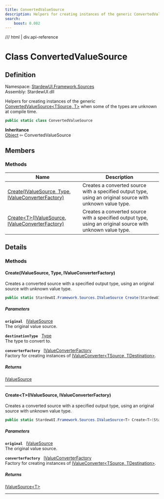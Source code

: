 ```yaml
---
title: ConvertedValueSource
description: Helpers for creating instances of the generic ConvertedValueSource&lt;TSource, T&gt; when some of the types are unknown at compile time.
search:
    boost: 0.002
---
```


<link rel="stylesheet" href="/StardewUI/stylesheets/reference.css" />

/// html | div.api-reference

# Class ConvertedValueSource

## Definition

<div class="api-definition" markdown>

Namespace: [StardewUI.Framework.Sources](index.md)  
Assembly: StardewUI.dll  

</div>

Helpers for creating instances of the generic [ConvertedValueSource&lt;TSource, T&gt;](convertedvaluesource-2.md) when some of the types are unknown at compile time.

```cs
public static class ConvertedValueSource
```

**Inheritance**  
[Object](https://learn.microsoft.com/en-us/dotnet/api/system.object) ⇦ ConvertedValueSource

## Members

### Methods

 | Name | Description |
| --- | --- |
| [Create(IValueSource, Type, IValueConverterFactory)](#createivaluesource-type-ivalueconverterfactory) | Creates a converted source with a specified output type, using an original source with unknown value type. | 
| [Create&lt;T&gt;(IValueSource, IValueConverterFactory)](#createtivaluesource-ivalueconverterfactory) | Creates a converted source with a specified output type, using an original source with unknown value type. | 

## Details

### Methods

#### Create(IValueSource, Type, IValueConverterFactory)

Creates a converted source with a specified output type, using an original source with unknown value type.

```cs
public static StardewUI.Framework.Sources.IValueSource Create(StardewUI.Framework.Sources.IValueSource original, System.Type destinationType, StardewUI.Framework.Converters.IValueConverterFactory converterFactory);
```

##### Parameters

**`original`** &nbsp; [IValueSource](ivaluesource.md)  
The original value source.

**`destinationType`** &nbsp; [Type](https://learn.microsoft.com/en-us/dotnet/api/system.type)  
The type to convert to.

**`converterFactory`** &nbsp; [IValueConverterFactory](../converters/ivalueconverterfactory.md)  
Factory for creating instances of [IValueConverter&lt;TSource, TDestination&gt;](../converters/ivalueconverter-2.md).

##### Returns

[IValueSource](ivaluesource.md)

-----

#### Create&lt;T&gt;(IValueSource, IValueConverterFactory)

Creates a converted source with a specified output type, using an original source with unknown value type.

```cs
public static StardewUI.Framework.Sources.IValueSource<T> Create<T>(StardewUI.Framework.Sources.IValueSource original, StardewUI.Framework.Converters.IValueConverterFactory converterFactory);
```

##### Parameters

**`original`** &nbsp; [IValueSource](ivaluesource.md)  
The original value source.

**`converterFactory`** &nbsp; [IValueConverterFactory](../converters/ivalueconverterfactory.md)  
Factory for creating instances of [IValueConverter&lt;TSource, TDestination&gt;](../converters/ivalueconverter-2.md).

##### Returns

[IValueSource&lt;T&gt;](ivaluesource-1.md)

-----

